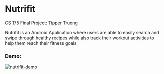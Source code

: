 # Nutrifit
CS 175 Final Project: Tipper Truong

Nutrifit is an Android Application where users are able to easily search and swipe through healthy recipes while also track their workout activities to help them reach their fitness goals

### Demo: 
[![nutrifit-demo](https://img.youtube.com/vi/BvBTU9b_afg/0.jpg)](https://www.youtube.com/watch?v=BvBTU9b_afg)
